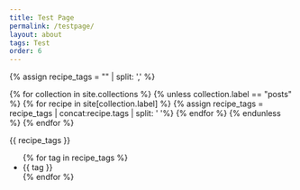 ```yaml
---
title: Test Page
permalink: /testpage/
layout: about
tags: Test
order: 6
---
```


{% assign recipe_tags = "" | split: ',' %}

{% for collection in site.collections %}
  {% unless collection.label == "posts" %}
      {% for recipe in site[collection.label] %}
        {% assign recipe_tags = recipe_tags | concat:recipe.tags | split: ' '%}
      {% endfor %}
  {% endunless %}
{% endfor %}

<p>{{ recipe_tags }}</p>

<ul>
{% for tag in recipe_tags %}
<li>{{ tag }}</li>
{% endfor %}
</ul>